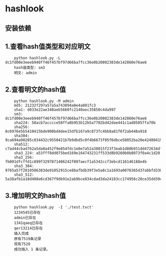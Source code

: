 # hashlook
## 安装依赖

## 1.查看hash值类型和对应明文
        python hashlook.py -L dc1fd00e3eeeb940ff46f457bf97d66ba7fcc36e0b20802383de142860e76ae6
        hash值类型: sm3
        明文: admin
## 2.查看明文的hash值
        python hashlook.py -M admin
        md5: 21232f297a57a5a743894a0e4a801fc3
        sha1: d033e22ae348aeb5660fc2140aec35850c4da997
        sm3: dc1fd00e3eeeb940ff46f457bf97d66ba7fcc36e0b20802383de142860e76ae6
        sha224: 58acb7acccce58ffa8b953b12b5a7702bd42dae441c1ad85057fa70b
        sha256: 8c6976e5b5410415bde908bd4dee15dfb167a9c873fc4bb8a81f6f2ab448a918
        sha384: 9ca694a90285c034432c9550421b7b9dbd5c0f4b6673f05f6dbce58052ba20e4248041956ee8c9a2ec9f10290cdc0782
        sha512: c7ad44cbad762a5da0a452f9e854fdc1e0e7a52a38015f23f3eab1d80b931dd472634dfac71cd34ebc35d16ab7fb8a90c81f975113d6c7538dc69dd8de9077ec
        sha3_224: a53fff8dd075bed169e164743231ff533d8b9260b0b8073f0a4c1d20
        sha3_256: fb001dfcffd1c899f3297871406242f097aecf1a5342ccf3ebcd116146188e4b
        sha3_384: 9765a57f2010506383de91052915ce8bafbdb39f3e5a8c1a1693a0076365d37abbfd3305881ea3b5fa1426316afd7df3
        sha3_512: 5a38afb1a18d408e6cd367f9db91e2ab9bce834cdad3da24183cc174956c20ce35dd39c2bd36aae907111ae3d6ada353f7697a5f1a8fc567aae9e4ca41a9d19d
  ## 3.增加明文的hash值
        python hashlook.py  -I './test.txct'
        1234545已存在
        admin已存在
        1341qaeq已存在
        qer13214已存在
        插入完成
        原有7519条记录
        现有7520
        成功插入 1 条记录。

